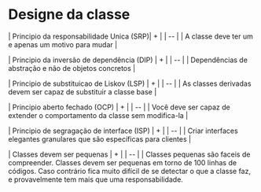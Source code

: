 # Designe da classe

| Principio da responsabilidade Unica (SRP)| + |
| -- |
| A classe deve ter um e apenas um motivo para mudar |


| Principio da inversão de dependência (DIP) | + |
| -- |
| Dependências de abstração e não de objetos concretos |

| Principio de substituicao de Liskov (LSP) | + |
| -- |
| As classes derivadas devem ser capaz de substituir a classe base |

| Principio aberto fechado (OCP) | + |
| -- |
| Você deve ser capaz de extender o comportamento da classe sem modifica-la |

| Principio de segragação de interface (ISP) | + |
| -- |
| Criar interfaces elegantes granulares que são específicas para clientes |

| Classes devem ser pequenas | + |
| -- |
| Classes pequenas são faceis de compreender. Classes devem ser pequenas em torno de 100 linhas de códigos. Caso contrário fica muito difícil de se detectar o que a classe faz, e provavelmente tem mais que uma responsabilidade.